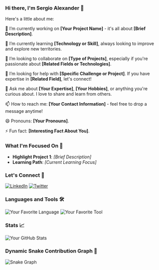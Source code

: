 ### Hi there, I'm Sergio Alexander 👋

<!--
**Sergio-Alexander/Sergio-Alexander** is a ✨ _special_ ✨ repository because its `README.md` (this file) appears on my GitHub profile.
-->

Here's a little about me:

🔭 I’m currently working on **[Your Project Name]** - it's all about **[Brief Description]**.

🌱 I’m currently learning **[Technology or Skill]**, always looking to improve and explore new territories.

👯 I’m looking to collaborate on **[Type of Projects]**, especially if you're passionate about **[Related Fields or Technologies]**.

🤔 I’m looking for help with **[Specific Challenge or Project]**. If you have expertise in **[Related Field]**, let's connect!

💬 Ask me about **[Your Expertise]**, **[Your Hobbies]**, or anything you're curious about. I love to share and learn from others.

📫 How to reach me: **[Your Contact Information]** - feel free to drop a message anytime!

😄 Pronouns: **[Your Pronouns]**.

⚡ Fun fact: **[Interesting Fact About You]**.

### What I'm Focused On 🎯
- **Highlight Project 1**: _[Brief Description]_
- **Learning Path**: _[Current Learning Focus]_

### Let's Connect 🤝
[![LinkedIn](https://img.shields.io/badge/LinkedIn-0077B5?style=for-the-badge&logo=linkedin&logoColor=white)](Your-LinkedIn-URL)
[![Twitter](https://img.shields.io/badge/Twitter-1DA1F2?style=for-the-badge&logo=twitter&logoColor=white)](Your-Twitter-URL)

### Languages and Tools 🛠️
![Your Favorite Language](https://img.shields.io/badge/-LanguageName-Color?style=flat-square&logo=LanguageLogo&logoColor=white)
![Your Favorite Tool](https://img.shields.io/badge/-ToolName-Color?style=flat-square&logo=ToolLogo&logoColor=white)

### Stats 📈
![Your GitHub Stats](https://github-readme-stats.vercel.app/api?username=Sergio-Alexander&show_icons=true&theme=radical)

<!-- You can add or change themes as per your preference -->

### Dynamic Snake Contribution Graph 🐍
![Snake Graph](https://github.com/Sergio-Alexander/Sergio-Alexander/blob/output/github-contribution-grid-snake.svg)

<!-- This will display a dynamic snake eating your contributions graph. You need to set this up separately. -->

